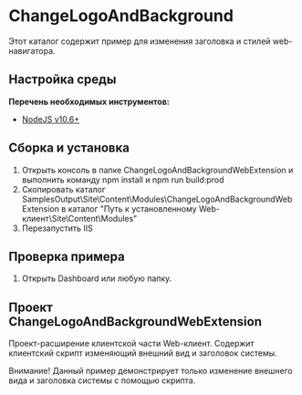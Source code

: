 ﻿# ChangeLogoAndBackground

Этот каталог содержит пример для изменения заголовка и стилей web-навигатора.

## Настройка среды

**Перечень необходимых инструментов:** 
* [NodeJS v10.6+](https://nodejs.org/en/)

## Сборка и установка

1. Открыть консоль в папке ChangeLogoAndBackgroundWebExtension и выполнить команду npm install и npm run build:prod
2. Скопировать каталог SamplesOutput\Site\Content\Modules\ChangeLogoAndBackgroundWebExtension в каталог "Путь к установленному Web-клиент\Site\Content\Modules"
3. Перезапустить IIS

## Проверка примера

1. Открыть Dashboard или любую папку.

## Проект ChangeLogoAndBackgroundWebExtension

Проект-расширение клиентской части Web-клиент. Содержит клиентский скрипт изменяющий внешний вид и заголовок системы.

Внимание! Данный пример демонстрирует только изменение внешнего вида и заголовка системы с помощью скрипта.